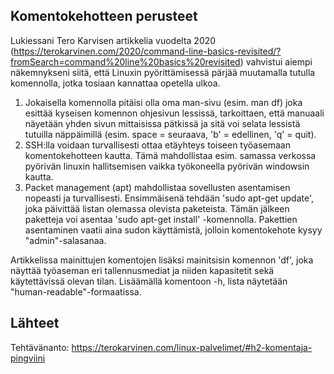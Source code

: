 ## Komentokehotteen perusteet

Lukiessani Tero Karvisen artikkelia vuodelta 2020 (https://terokarvinen.com/2020/command-line-basics-revisited/?fromSearch=command%20line%20basics%20revisited) vahvistui aiempi näkemnykseni siitä, että Linuxin pyörittämisessä pärjää muutamalla tutulla komennolla, jotka tosiaan kannattaa opetella ulkoa. 

1. Jokaisella komennolla pitäisi olla oma man-sivu (esim. man df) joka esittää kyseisen komennon ohjesivun lessissä, tarkoittaen, että manuaali näyetään yhden sivun mittaisissa pätkissä ja sitä voi selata lessistä tutuilla näppäimillä (esim. space = seuraava, 'b' = edellinen, 'q' = quit).
2. SSH:lla voidaan turvallisesti ottaa etäyhteys toiseen työasemaan komentokehotteen kautta. Tämä mahdollistaa esim. samassa verkossa pyörivän linuxin hallitsemisen vaikka työkoneella pyörivän windowsin kautta.
3. Packet management (apt) mahdollistaa sovellusten asentamisen nopeasti ja turvallisesti. Ensimmäisenä tehdään 'sudo apt-get update', joka päivittää listan olemassa olevista paketeista. Tämän jälkeen paketteja voi asentaa 'sudo apt-get install' -komennolla. Pakettien asentaminen vaatii aina sudon käyttämistä, jolloin komentokehote kysyy "admin"-salasanaa.

Artikkelissa mainittujen komentojen lisäksi mainitsisin komennon 'df', joka näyttää työaseman eri tallennusmediat ja niiden kapasitetit sekä käytettävissä olevan tilan. Lisäämällä komentoon -h, lista näytetään "human-readable"-formaatissa.

## Lähteet

Tehtävänanto: https://terokarvinen.com/linux-palvelimet/#h2-komentaja-pingviini
